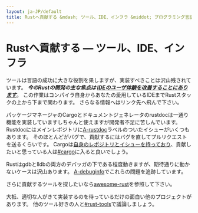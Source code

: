 ```yaml
---
layout: ja-JP/default
title: Rustへ貢献する &mdash; ツール、IDE、インフラ &middot; プログラミング言語Rust
---
```


# Rustへ貢献する &mdash; ツール、IDE、インフラ

ツールは言語の成功に大きな役割を果しますが、実装すべきことは沢山残されています。
***今のRustの開発の主な焦点は [IDEのユーザ体験を改善することにあります][ides]***。
この作業はコンパイラ自身からあなたの愛用しているIDEまでRustスタックの上から下まで関わります。
さらなる情報へはリンク先へ飛んで下さい。

パッケージマネージャのCargoとドキュメントジェネレータのrustdocは一通り機能を実装していますしちゃんと使えますが開発者不足に苦しんでいます。
Rustdocにはメインレポジトリに[A-rustdoc]ラベルのついたイシューがいくつもあります。
そのほとんどがバグで、貢献するにはバグを直してプルリクエストを送るくらいです。
Cargoは[自身のレポジトリとイシューを持っており][Cargo]、貢献したいと思っている人は[#cargo]に入ると良いでしょう。

Rustはgdbとlldbの両方のデバッガの下である程度動きますが、期待通りに動かないケースは沢山あります。
[A-debuginfo]でこれらの問題を追跡しています。

さらに貢献するツールを探したいなら[awesome-rust]を参照して下さい。

大抵、適切な人がきて実装するのを待っているだけの面白い他のプロジェクトがあります。
他のツール好きの人と[#rust-tools]で議論しましょう。


[#cargo]: https://client00.chat.mibbit.com/?server=irc.mozilla.org&channel=%23rustc
[#rust-tools]: https://client00.chat.mibbit.com/?server=irc.mozilla.org&channel=%23rust-tools
[A-debuginfo]: https://github.com/rust-lang/rust/issues?q=is%3Aopen+is%3Aissue+label%3AA-debuginfo
[A-rustdoc]: https://github.com/rust-lang/rust/issues?q=is%3Aopen+is%3Aissue+label%3AA-rustdoc
[Cargo]: https://github.com/rust-lang/cargo/issues
[awesome-rust]: https://github.com/kud1ing/awesome-rust
[ides]: https://forge.rust-lang.org/ides.html
